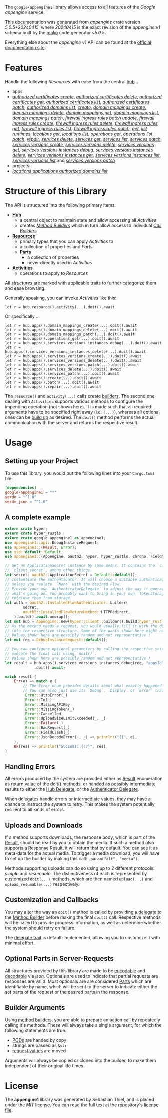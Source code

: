 <!---
DO NOT EDIT !
This file was generated automatically from 'src/generator/templates/api/README.md.mako'
DO NOT EDIT !
-->
The `google-appengine1` library allows access to all features of the *Google appengine* service.

This documentation was generated from *appengine* crate version *5.0.5+20240415*, where *20240415* is the exact revision of the *appengine:v1* schema built by the [mako](http://www.makotemplates.org/) code generator *v5.0.5*.

Everything else about the *appengine* *v1* API can be found at the
[official documentation site](https://cloud.google.com/appengine/docs/admin-api/).
# Features

Handle the following *Resources* with ease from the central [hub](https://docs.rs/google-appengine1/5.0.5+20240415/google_appengine1/Appengine) ... 

* apps
 * [*authorized certificates create*](https://docs.rs/google-appengine1/5.0.5+20240415/google_appengine1/api::AppAuthorizedCertificateCreateCall), [*authorized certificates delete*](https://docs.rs/google-appengine1/5.0.5+20240415/google_appengine1/api::AppAuthorizedCertificateDeleteCall), [*authorized certificates get*](https://docs.rs/google-appengine1/5.0.5+20240415/google_appengine1/api::AppAuthorizedCertificateGetCall), [*authorized certificates list*](https://docs.rs/google-appengine1/5.0.5+20240415/google_appengine1/api::AppAuthorizedCertificateListCall), [*authorized certificates patch*](https://docs.rs/google-appengine1/5.0.5+20240415/google_appengine1/api::AppAuthorizedCertificatePatchCall), [*authorized domains list*](https://docs.rs/google-appengine1/5.0.5+20240415/google_appengine1/api::AppAuthorizedDomainListCall), [*create*](https://docs.rs/google-appengine1/5.0.5+20240415/google_appengine1/api::AppCreateCall), [*domain mappings create*](https://docs.rs/google-appengine1/5.0.5+20240415/google_appengine1/api::AppDomainMappingCreateCall), [*domain mappings delete*](https://docs.rs/google-appengine1/5.0.5+20240415/google_appengine1/api::AppDomainMappingDeleteCall), [*domain mappings get*](https://docs.rs/google-appengine1/5.0.5+20240415/google_appengine1/api::AppDomainMappingGetCall), [*domain mappings list*](https://docs.rs/google-appengine1/5.0.5+20240415/google_appengine1/api::AppDomainMappingListCall), [*domain mappings patch*](https://docs.rs/google-appengine1/5.0.5+20240415/google_appengine1/api::AppDomainMappingPatchCall), [*firewall ingress rules batch update*](https://docs.rs/google-appengine1/5.0.5+20240415/google_appengine1/api::AppFirewallIngressRuleBatchUpdateCall), [*firewall ingress rules create*](https://docs.rs/google-appengine1/5.0.5+20240415/google_appengine1/api::AppFirewallIngressRuleCreateCall), [*firewall ingress rules delete*](https://docs.rs/google-appengine1/5.0.5+20240415/google_appengine1/api::AppFirewallIngressRuleDeleteCall), [*firewall ingress rules get*](https://docs.rs/google-appengine1/5.0.5+20240415/google_appengine1/api::AppFirewallIngressRuleGetCall), [*firewall ingress rules list*](https://docs.rs/google-appengine1/5.0.5+20240415/google_appengine1/api::AppFirewallIngressRuleListCall), [*firewall ingress rules patch*](https://docs.rs/google-appengine1/5.0.5+20240415/google_appengine1/api::AppFirewallIngressRulePatchCall), [*get*](https://docs.rs/google-appengine1/5.0.5+20240415/google_appengine1/api::AppGetCall), [*list runtimes*](https://docs.rs/google-appengine1/5.0.5+20240415/google_appengine1/api::AppListRuntimeCall), [*locations get*](https://docs.rs/google-appengine1/5.0.5+20240415/google_appengine1/api::AppLocationGetCall), [*locations list*](https://docs.rs/google-appengine1/5.0.5+20240415/google_appengine1/api::AppLocationListCall), [*operations get*](https://docs.rs/google-appengine1/5.0.5+20240415/google_appengine1/api::AppOperationGetCall), [*operations list*](https://docs.rs/google-appengine1/5.0.5+20240415/google_appengine1/api::AppOperationListCall), [*patch*](https://docs.rs/google-appengine1/5.0.5+20240415/google_appengine1/api::AppPatchCall), [*repair*](https://docs.rs/google-appengine1/5.0.5+20240415/google_appengine1/api::AppRepairCall), [*services delete*](https://docs.rs/google-appengine1/5.0.5+20240415/google_appengine1/api::AppServiceDeleteCall), [*services get*](https://docs.rs/google-appengine1/5.0.5+20240415/google_appengine1/api::AppServiceGetCall), [*services list*](https://docs.rs/google-appengine1/5.0.5+20240415/google_appengine1/api::AppServiceListCall), [*services patch*](https://docs.rs/google-appengine1/5.0.5+20240415/google_appengine1/api::AppServicePatchCall), [*services versions create*](https://docs.rs/google-appengine1/5.0.5+20240415/google_appengine1/api::AppServiceVersionCreateCall), [*services versions delete*](https://docs.rs/google-appengine1/5.0.5+20240415/google_appengine1/api::AppServiceVersionDeleteCall), [*services versions get*](https://docs.rs/google-appengine1/5.0.5+20240415/google_appengine1/api::AppServiceVersionGetCall), [*services versions instances debug*](https://docs.rs/google-appengine1/5.0.5+20240415/google_appengine1/api::AppServiceVersionInstanceDebugCall), [*services versions instances delete*](https://docs.rs/google-appengine1/5.0.5+20240415/google_appengine1/api::AppServiceVersionInstanceDeleteCall), [*services versions instances get*](https://docs.rs/google-appengine1/5.0.5+20240415/google_appengine1/api::AppServiceVersionInstanceGetCall), [*services versions instances list*](https://docs.rs/google-appengine1/5.0.5+20240415/google_appengine1/api::AppServiceVersionInstanceListCall), [*services versions list*](https://docs.rs/google-appengine1/5.0.5+20240415/google_appengine1/api::AppServiceVersionListCall) and [*services versions patch*](https://docs.rs/google-appengine1/5.0.5+20240415/google_appengine1/api::AppServiceVersionPatchCall)
* projects
 * [*locations applications authorized domains list*](https://docs.rs/google-appengine1/5.0.5+20240415/google_appengine1/api::ProjectLocationApplicationAuthorizedDomainListCall)




# Structure of this Library

The API is structured into the following primary items:

* **[Hub](https://docs.rs/google-appengine1/5.0.5+20240415/google_appengine1/Appengine)**
    * a central object to maintain state and allow accessing all *Activities*
    * creates [*Method Builders*](https://docs.rs/google-appengine1/5.0.5+20240415/google_appengine1/client::MethodsBuilder) which in turn
      allow access to individual [*Call Builders*](https://docs.rs/google-appengine1/5.0.5+20240415/google_appengine1/client::CallBuilder)
* **[Resources](https://docs.rs/google-appengine1/5.0.5+20240415/google_appengine1/client::Resource)**
    * primary types that you can apply *Activities* to
    * a collection of properties and *Parts*
    * **[Parts](https://docs.rs/google-appengine1/5.0.5+20240415/google_appengine1/client::Part)**
        * a collection of properties
        * never directly used in *Activities*
* **[Activities](https://docs.rs/google-appengine1/5.0.5+20240415/google_appengine1/client::CallBuilder)**
    * operations to apply to *Resources*

All *structures* are marked with applicable traits to further categorize them and ease browsing.

Generally speaking, you can invoke *Activities* like this:

```Rust,ignore
let r = hub.resource().activity(...).doit().await
```

Or specifically ...

```ignore
let r = hub.apps().domain_mappings_create(...).doit().await
let r = hub.apps().domain_mappings_delete(...).doit().await
let r = hub.apps().domain_mappings_patch(...).doit().await
let r = hub.apps().operations_get(...).doit().await
let r = hub.apps().services_versions_instances_debug(...).doit().await
let r = hub.apps().services_versions_instances_delete(...).doit().await
let r = hub.apps().services_versions_create(...).doit().await
let r = hub.apps().services_versions_delete(...).doit().await
let r = hub.apps().services_versions_patch(...).doit().await
let r = hub.apps().services_delete(...).doit().await
let r = hub.apps().services_patch(...).doit().await
let r = hub.apps().create(...).doit().await
let r = hub.apps().patch(...).doit().await
let r = hub.apps().repair(...).doit().await
```

The `resource()` and `activity(...)` calls create [builders][builder-pattern]. The second one dealing with `Activities` 
supports various methods to configure the impending operation (not shown here). It is made such that all required arguments have to be 
specified right away (i.e. `(...)`), whereas all optional ones can be [build up][builder-pattern] as desired.
The `doit()` method performs the actual communication with the server and returns the respective result.

# Usage

## Setting up your Project

To use this library, you would put the following lines into your `Cargo.toml` file:

```toml
[dependencies]
google-appengine1 = "*"
serde = "^1.0"
serde_json = "^1.0"
```

## A complete example

```Rust
extern crate hyper;
extern crate hyper_rustls;
extern crate google_appengine1 as appengine1;
use appengine1::api::DebugInstanceRequest;
use appengine1::{Result, Error};
use std::default::Default;
use appengine1::{Appengine, oauth2, hyper, hyper_rustls, chrono, FieldMask};

// Get an ApplicationSecret instance by some means. It contains the `client_id` and 
// `client_secret`, among other things.
let secret: oauth2::ApplicationSecret = Default::default();
// Instantiate the authenticator. It will choose a suitable authentication flow for you, 
// unless you replace  `None` with the desired Flow.
// Provide your own `AuthenticatorDelegate` to adjust the way it operates and get feedback about 
// what's going on. You probably want to bring in your own `TokenStorage` to persist tokens and
// retrieve them from storage.
let auth = oauth2::InstalledFlowAuthenticator::builder(
        secret,
        oauth2::InstalledFlowReturnMethod::HTTPRedirect,
    ).build().await.unwrap();
let mut hub = Appengine::new(hyper::Client::builder().build(hyper_rustls::HttpsConnectorBuilder::new().with_native_roots().unwrap().https_or_http().enable_http1().build()), auth);
// As the method needs a request, you would usually fill it with the desired information
// into the respective structure. Some of the parts shown here might not be applicable !
// Values shown here are possibly random and not representative !
let mut req = DebugInstanceRequest::default();

// You can configure optional parameters by calling the respective setters at will, and
// execute the final call using `doit()`.
// Values shown here are possibly random and not representative !
let result = hub.apps().services_versions_instances_debug(req, "appsId", "servicesId", "versionsId", "instancesId")
             .doit().await;

match result {
    Err(e) => match e {
        // The Error enum provides details about what exactly happened.
        // You can also just use its `Debug`, `Display` or `Error` traits
         Error::HttpError(_)
        |Error::Io(_)
        |Error::MissingAPIKey
        |Error::MissingToken(_)
        |Error::Cancelled
        |Error::UploadSizeLimitExceeded(_, _)
        |Error::Failure(_)
        |Error::BadRequest(_)
        |Error::FieldClash(_)
        |Error::JsonDecodeError(_, _) => println!("{}", e),
    },
    Ok(res) => println!("Success: {:?}", res),
}

```
## Handling Errors

All errors produced by the system are provided either as [Result](https://docs.rs/google-appengine1/5.0.5+20240415/google_appengine1/client::Result) enumeration as return value of
the doit() methods, or handed as possibly intermediate results to either the 
[Hub Delegate](https://docs.rs/google-appengine1/5.0.5+20240415/google_appengine1/client::Delegate), or the [Authenticator Delegate](https://docs.rs/yup-oauth2/*/yup_oauth2/trait.AuthenticatorDelegate.html).

When delegates handle errors or intermediate values, they may have a chance to instruct the system to retry. This 
makes the system potentially resilient to all kinds of errors.

## Uploads and Downloads
If a method supports downloads, the response body, which is part of the [Result](https://docs.rs/google-appengine1/5.0.5+20240415/google_appengine1/client::Result), should be
read by you to obtain the media.
If such a method also supports a [Response Result](https://docs.rs/google-appengine1/5.0.5+20240415/google_appengine1/client::ResponseResult), it will return that by default.
You can see it as meta-data for the actual media. To trigger a media download, you will have to set up the builder by making
this call: `.param("alt", "media")`.

Methods supporting uploads can do so using up to 2 different protocols: 
*simple* and *resumable*. The distinctiveness of each is represented by customized 
`doit(...)` methods, which are then named `upload(...)` and `upload_resumable(...)` respectively.

## Customization and Callbacks

You may alter the way an `doit()` method is called by providing a [delegate](https://docs.rs/google-appengine1/5.0.5+20240415/google_appengine1/client::Delegate) to the 
[Method Builder](https://docs.rs/google-appengine1/5.0.5+20240415/google_appengine1/client::CallBuilder) before making the final `doit()` call. 
Respective methods will be called to provide progress information, as well as determine whether the system should 
retry on failure.

The [delegate trait](https://docs.rs/google-appengine1/5.0.5+20240415/google_appengine1/client::Delegate) is default-implemented, allowing you to customize it with minimal effort.

## Optional Parts in Server-Requests

All structures provided by this library are made to be [encodable](https://docs.rs/google-appengine1/5.0.5+20240415/google_appengine1/client::RequestValue) and 
[decodable](https://docs.rs/google-appengine1/5.0.5+20240415/google_appengine1/client::ResponseResult) via *json*. Optionals are used to indicate that partial requests are responses 
are valid.
Most optionals are are considered [Parts](https://docs.rs/google-appengine1/5.0.5+20240415/google_appengine1/client::Part) which are identifiable by name, which will be sent to 
the server to indicate either the set parts of the request or the desired parts in the response.

## Builder Arguments

Using [method builders](https://docs.rs/google-appengine1/5.0.5+20240415/google_appengine1/client::CallBuilder), you are able to prepare an action call by repeatedly calling it's methods.
These will always take a single argument, for which the following statements are true.

* [PODs][wiki-pod] are handed by copy
* strings are passed as `&str`
* [request values](https://docs.rs/google-appengine1/5.0.5+20240415/google_appengine1/client::RequestValue) are moved

Arguments will always be copied or cloned into the builder, to make them independent of their original life times.

[wiki-pod]: http://en.wikipedia.org/wiki/Plain_old_data_structure
[builder-pattern]: http://en.wikipedia.org/wiki/Builder_pattern
[google-go-api]: https://github.com/google/google-api-go-client

# License
The **appengine1** library was generated by Sebastian Thiel, and is placed 
under the *MIT* license.
You can read the full text at the repository's [license file][repo-license].

[repo-license]: https://github.com/Byron/google-apis-rsblob/main/LICENSE.md


